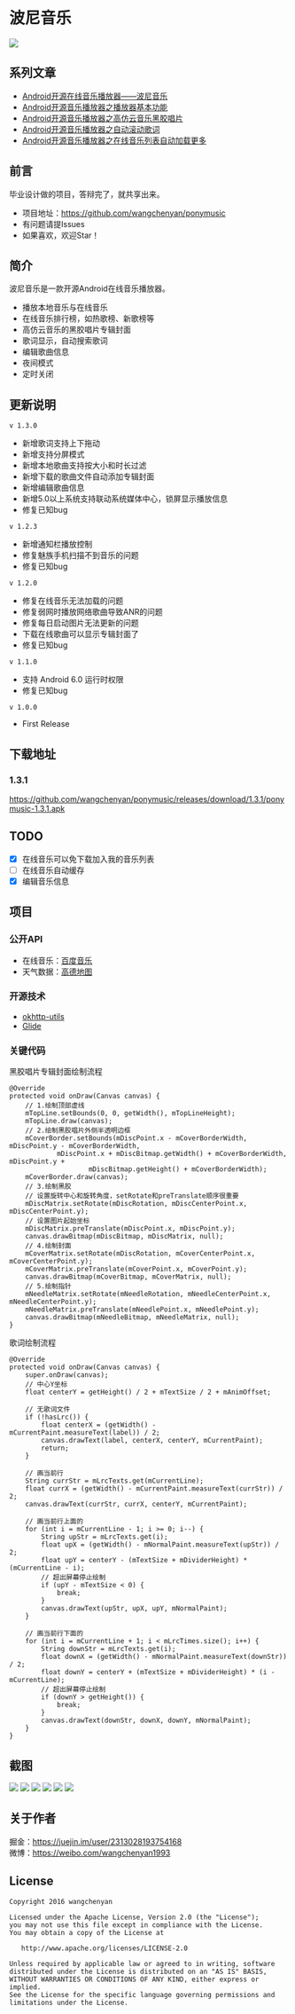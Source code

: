 # 波尼音乐
![](https://raw.githubusercontent.com/wangchenyan/ponymusic/master/app/src/main/res/drawable-xxhdpi/ic_launcher.png)

## 系列文章
- [Android开源在线音乐播放器——波尼音乐](https://juejin.im/post/5c373a32e51d4551cc6df6db)
- [Android开源音乐播放器之播放器基本功能](https://juejin.im/post/5c373a32e51d45521315fc50)
- [Android开源音乐播放器之高仿云音乐黑胶唱片](https://juejin.im/post/5c373a336fb9a04a016488e8)
- [Android开源音乐播放器之自动滚动歌词](https://juejin.im/post/5c373a336fb9a049f43b85de)
- [Android开源音乐播放器之在线音乐列表自动加载更多](https://juejin.im/post/5c373a336fb9a049b82aaaaf)

## 前言
毕业设计做的项目，答辩完了，就共享出来。

- 项目地址：https://github.com/wangchenyan/ponymusic
- 有问题请提Issues
- 如果喜欢，欢迎Star！

## 简介
波尼音乐是一款开源Android在线音乐播放器。
- 播放本地音乐与在线音乐
- 在线音乐排行榜，如热歌榜、新歌榜等
- 高仿云音乐的黑胶唱片专辑封面
- 歌词显示，自动搜索歌词
- 编辑歌曲信息
- 夜间模式
- 定时关闭

## 更新说明
`v 1.3.0`
- 新增歌词支持上下拖动
- 新增支持分屏模式
- 新增本地歌曲支持按大小和时长过滤
- 新增下载的歌曲文件自动添加专辑封面
- 新增编辑歌曲信息
- 新增5.0以上系统支持联动系统媒体中心，锁屏显示播放信息
- 修复已知bug

`v 1.2.3`
- 新增通知栏播放控制
- 修复魅族手机扫描不到音乐的问题
- 修复已知bug

`v 1.2.0`
- 修复在线音乐无法加载的问题
- 修复弱网时播放网络歌曲导致ANR的问题
- 修复每日启动图片无法更新的问题
- 下载在线歌曲可以显示专辑封面了
- 修复已知bug

`v 1.1.0`
- 支持 Android 6.0 运行时权限
- 修复已知bug

`v 1.0.0`
- First Release

## 下载地址
### 1.3.1
https://github.com/wangchenyan/ponymusic/releases/download/1.3.1/ponymusic-1.3.1.apk

## TODO
- [x] 在线音乐可以免下载加入我的音乐列表
- [ ] 在线音乐自动缓存
- [x] 编辑音乐信息

## 项目
### 公开API
- 在线音乐：[百度音乐](http://mrasong.com/a/baidu-mp3-api-full)
- 天气数据：[高德地图](http://lbs.amap.com/)

### 开源技术
- [okhttp-utils](https://github.com/hongyangAndroid/okhttp-utils)
- [Glide](https://github.com/bumptech/glide)

### 关键代码
黑胶唱片专辑封面绘制流程
```
@Override
protected void onDraw(Canvas canvas) {
    // 1.绘制顶部虚线
    mTopLine.setBounds(0, 0, getWidth(), mTopLineHeight);
    mTopLine.draw(canvas);
    // 2.绘制黑胶唱片外侧半透明边框
    mCoverBorder.setBounds(mDiscPoint.x - mCoverBorderWidth, mDiscPoint.y - mCoverBorderWidth,
            mDiscPoint.x + mDiscBitmap.getWidth() + mCoverBorderWidth, mDiscPoint.y +
                    mDiscBitmap.getHeight() + mCoverBorderWidth);
    mCoverBorder.draw(canvas);
    // 3.绘制黑胶
    // 设置旋转中心和旋转角度，setRotate和preTranslate顺序很重要
    mDiscMatrix.setRotate(mDiscRotation, mDiscCenterPoint.x, mDiscCenterPoint.y);
    // 设置图片起始坐标
    mDiscMatrix.preTranslate(mDiscPoint.x, mDiscPoint.y);
    canvas.drawBitmap(mDiscBitmap, mDiscMatrix, null);
    // 4.绘制封面
    mCoverMatrix.setRotate(mDiscRotation, mCoverCenterPoint.x, mCoverCenterPoint.y);
    mCoverMatrix.preTranslate(mCoverPoint.x, mCoverPoint.y);
    canvas.drawBitmap(mCoverBitmap, mCoverMatrix, null);
    // 5.绘制指针
    mNeedleMatrix.setRotate(mNeedleRotation, mNeedleCenterPoint.x, mNeedleCenterPoint.y);
    mNeedleMatrix.preTranslate(mNeedlePoint.x, mNeedlePoint.y);
    canvas.drawBitmap(mNeedleBitmap, mNeedleMatrix, null);
}
```
歌词绘制流程
```
@Override
protected void onDraw(Canvas canvas) {
    super.onDraw(canvas);
    // 中心Y坐标
    float centerY = getHeight() / 2 + mTextSize / 2 + mAnimOffset;

    // 无歌词文件
    if (!hasLrc()) {
        float centerX = (getWidth() - mCurrentPaint.measureText(label)) / 2;
        canvas.drawText(label, centerX, centerY, mCurrentPaint);
        return;
    }

    // 画当前行
    String currStr = mLrcTexts.get(mCurrentLine);
    float currX = (getWidth() - mCurrentPaint.measureText(currStr)) / 2;
    canvas.drawText(currStr, currX, centerY, mCurrentPaint);

    // 画当前行上面的
    for (int i = mCurrentLine - 1; i >= 0; i--) {
        String upStr = mLrcTexts.get(i);
        float upX = (getWidth() - mNormalPaint.measureText(upStr)) / 2;
        float upY = centerY - (mTextSize + mDividerHeight) * (mCurrentLine - i);
        // 超出屏幕停止绘制
        if (upY - mTextSize < 0) {
            break;
        }
        canvas.drawText(upStr, upX, upY, mNormalPaint);
    }

    // 画当前行下面的
    for (int i = mCurrentLine + 1; i < mLrcTimes.size(); i++) {
        String downStr = mLrcTexts.get(i);
        float downX = (getWidth() - mNormalPaint.measureText(downStr)) / 2;
        float downY = centerY + (mTextSize + mDividerHeight) * (i - mCurrentLine);
        // 超出屏幕停止绘制
        if (downY > getHeight()) {
            break;
        }
        canvas.drawText(downStr, downX, downY, mNormalPaint);
    }
}
```

## 截图
![](https://raw.githubusercontent.com/wangchenyan/ponymusic/master/art/screenshot_01.jpg)
![](https://raw.githubusercontent.com/wangchenyan/ponymusic/master/art/screenshot_02.jpg)
![](https://raw.githubusercontent.com/wangchenyan/ponymusic/master/art/screenshot_03.jpg)
![](https://raw.githubusercontent.com/wangchenyan/ponymusic/master/art/screenshot_04.jpg)
![](https://raw.githubusercontent.com/wangchenyan/ponymusic/master/art/screenshot_05.jpg)
![](https://raw.githubusercontent.com/wangchenyan/ponymusic/master/art/screenshot_06.jpg)

## 关于作者
掘金：https://juejin.im/user/2313028193754168<br>
微博：https://weibo.com/wangchenyan1993

## License

    Copyright 2016 wangchenyan

    Licensed under the Apache License, Version 2.0 (the "License");
    you may not use this file except in compliance with the License.
    You may obtain a copy of the License at

       http://www.apache.org/licenses/LICENSE-2.0

    Unless required by applicable law or agreed to in writing, software
    distributed under the License is distributed on an "AS IS" BASIS,
    WITHOUT WARRANTIES OR CONDITIONS OF ANY KIND, either express or implied.
    See the License for the specific language governing permissions and
    limitations under the License.
